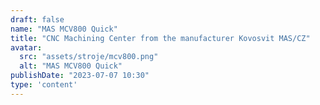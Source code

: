 ```yaml
---
draft: false
name: "MAS MCV800 Quick"
title: "CNC Machining Center from the manufacturer Kovosvit MAS/CZ"
avatar:
  src: "assets/stroje/mcv800.png"
  alt: "MAS MCV800 Quick"
publishDate: "2023-07-07 10:30"
type: 'content'
---
```

